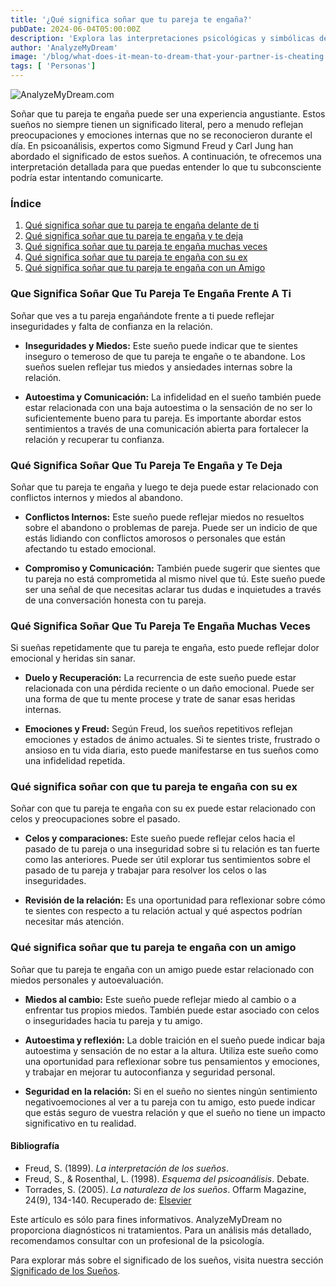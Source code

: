 ```yaml
---
title: '¿Qué significa soñar que tu pareja te engaña?'
pubDate: 2024-06-04T05:00:00Z
description: 'Explora las interpretaciones psicológicas y simbólicas de los sueños en los que tu pareja te engaña, para descubrir los significados detrás de estas experiencias oníricas.'
author: 'AnalyzeMyDream'
image: '/blog/what-does-it-mean-to-dream-that-your-partner-is-cheating.jpeg'
tags: [ 'Personas']
---
```


![AnalyzeMyDream.com](/blog/what-does-it-mean-to-dream-that-your-partner-is-cheating.jpeg)

Soñar que tu pareja te engaña puede ser una experiencia angustiante. Estos sueños no siempre tienen un significado literal, pero a menudo reflejan preocupaciones y emociones internas que no se reconocieron durante el día. En psicoanálisis, expertos como Sigmund Freud y Carl Jung han abordado el significado de estos sueños. A continuación, te ofrecemos una interpretación detallada para que puedas entender lo que tu subconsciente podría estar intentando comunicarte.

### Índice

1. [Qué significa soñar que tu pareja te engaña delante de ti](#que-significa-sonar-que-tu-pareja-te-engaña-delante-de-ti)
2. [Qué significa soñar que tu pareja te engaña y te deja](#que-significa-sonar-que-tu-pareja-te-engaña-y-te-deja)
3. [Qué significa soñar que tu pareja te engaña muchas veces](#que-significa-sonar-que-tu-pareja-te-engaña-muchas-veces)
4. [Qué significa soñar que tu pareja te engaña con su ex](#que-significa-sonar-que-tu-pareja-te-engaña-con-su-ex)
5. [Qué significa soñar que tu pareja te engaña con un Amigo](#que-significa-soñar-que-tu-pareja-te-engaa-con-un-amigo)

### Que Significa Soñar Que Tu Pareja Te Engaña Frente A Ti

Soñar que ves a tu pareja engañándote frente a ti puede reflejar inseguridades y falta de confianza en la relación.

- **Inseguridades y Miedos:** Este sueño puede indicar que te sientes inseguro o temeroso de que tu pareja te engañe o te abandone. Los sueños suelen reflejar tus miedos y ansiedades internas sobre la relación.

- **Autoestima y Comunicación:** La infidelidad en el sueño también puede estar relacionada con una baja autoestima o la sensación de no ser lo suficientemente bueno para tu pareja. Es importante abordar estos sentimientos a través de una comunicación abierta para fortalecer la relación y recuperar tu confianza.

### Qué Significa Soñar Que Tu Pareja Te Engaña y Te Deja

Soñar que tu pareja te engaña y luego te deja puede estar relacionado con conflictos internos y miedos al abandono.

- **Conflictos Internos:** Este sueño puede reflejar miedos no resueltos sobre el abandono o problemas de pareja. Puede ser un indicio de que estás lidiando con conflictos amorosos o personales que están afectando tu estado emocional.

- **Compromiso y Comunicación:** También puede sugerir que sientes que tu pareja no está comprometida al mismo nivel que tú. Este sueño puede ser una señal de que necesitas aclarar tus dudas e inquietudes a través de una conversación honesta con tu pareja.

### Qué Significa Soñar Que Tu Pareja Te Engaña Muchas Veces

Si sueñas repetidamente que tu pareja te engaña, esto puede reflejar dolor emocional y heridas sin sanar.

- **Duelo y Recuperación:** La recurrencia de este sueño puede estar relacionada con una pérdida reciente o un daño emocional. Puede ser una forma de que tu mente procese y trate de sanar esas heridas internas.

- **Emociones y Freud:** Según Freud, los sueños repetitivos reflejan emociones y estados de ánimo actuales. Si te sientes triste, frustrado o ansioso en tu vida diaria, esto puede manifestarse en tus sueños como una infidelidad repetida.

### Qué significa soñar con que tu pareja te engaña con su ex

Soñar con que tu pareja te engaña con su ex puede estar relacionado con celos y preocupaciones sobre el pasado.

- **Celos y comparaciones:** Este sueño puede reflejar celos hacia el pasado de tu pareja o una inseguridad sobre si tu relación es tan fuerte como las anteriores. Puede ser útil explorar tus sentimientos sobre el pasado de tu pareja y trabajar para resolver los celos o las inseguridades.

- **Revisión de la relación:** Es una oportunidad para reflexionar sobre cómo te sientes con respecto a tu relación actual y qué aspectos podrían necesitar más atención.

### Qué significa soñar que tu pareja te engaña con un amigo

Soñar que tu pareja te engaña con un amigo puede estar relacionado con miedos personales y autoevaluación.

- **Miedos al cambio:** Este sueño puede reflejar miedo al cambio o a enfrentar tus propios miedos. También puede estar asociado con celos o inseguridades hacia tu pareja y tu amigo.

- **Autoestima y reflexión:** La doble traición en el sueño puede indicar baja autoestima y sensación de no estar a la altura. Utiliza este sueño como una oportunidad para reflexionar sobre tus pensamientos y emociones, y trabajar en mejorar tu autoconfianza y seguridad personal.

- **Seguridad en la relación:** Si en el sueño no sientes ningún sentimiento negativoemociones al ver a tu pareja con tu amigo, esto puede indicar que estás seguro de vuestra relación y que el sueño no tiene un impacto significativo en tu realidad.

#### Bibliografía

- Freud, S. (1899). *La interpretación de los sueños*.
- Freud, S., & Rosenthal, L. (1998). *Esquema del psicoanálisis*. Debate.
- Torrades, S. (2005). *La naturaleza de los sueños*. Offarm Magazine, 24(9), 134-140. Recuperado de: [Elsevier](https://www.elsevier.es/es-revista-offarm-4-articulo-la-naturaleza-los-suenos-13079597)

Este artículo es sólo para fines informativos. AnalyzeMyDream no proporciona diagnósticos ni tratamientos. Para un análisis más detallado, recomendamos consultar con un profesional de la psicología.

Para explorar más sobre el significado de los sueños, visita nuestra sección [Significado de los Sueños](#).